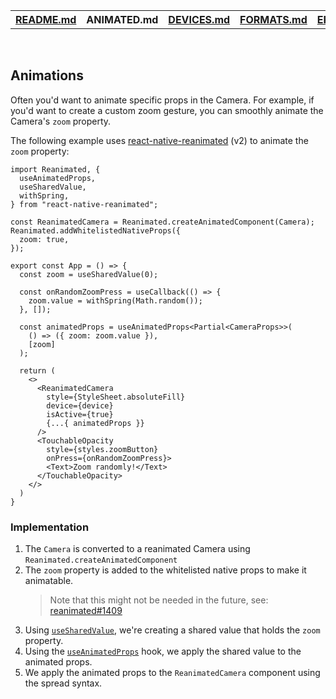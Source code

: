 <table>
<tr>
<th><a href="./README.md">README.md</a></th>
<th>ANIMATED.md</th>
<th><a href="./DEVICES.md">DEVICES.md</a></th>
<th><a href="./FORMATS.md">FORMATS.md</a></th>
<th><a href="./ERRORS.md">ERRORS.md</a></th>
</tr>
</table>

<br />

## Animations

Often you'd want to animate specific props in the Camera. For example, if you'd want to create a custom zoom gesture, you can smoothly animate the Camera's `zoom` property.

The following example uses [react-native-reanimated](https://github.com/software-mansion/react-native-reanimated) (v2) to animate the `zoom` property:


```tsx
import Reanimated, {
  useAnimatedProps,
  useSharedValue,
  withSpring,
} from "react-native-reanimated";

const ReanimatedCamera = Reanimated.createAnimatedComponent(Camera);
Reanimated.addWhitelistedNativeProps({
  zoom: true,
});

export const App = () => {
  const zoom = useSharedValue(0);

  const onRandomZoomPress = useCallback(() => {
    zoom.value = withSpring(Math.random());
  }, []);

  const animatedProps = useAnimatedProps<Partial<CameraProps>>(
    () => ({ zoom: zoom.value }),
    [zoom]
  );

  return (
    <>
      <ReanimatedCamera
        style={StyleSheet.absoluteFill}
        device={device}
        isActive={true}
        {...{ animatedProps }}
      />
      <TouchableOpacity
        style={styles.zoomButton}
        onPress={onRandomZoomPress}>
        <Text>Zoom randomly!</Text>
      </TouchableOpacity>
    </>
  )
}
```

### Implementation

1. The `Camera` is converted to a reanimated Camera using `Reanimated.createAnimatedComponent`
2. The `zoom` property is added to the whitelisted native props to make it animatable.
    > Note that this might not be needed in the future, see: [reanimated#1409](https://github.com/software-mansion/react-native-reanimated/pull/1409)
3. Using [`useSharedValue`](https://docs.swmansion.com/react-native-reanimated/docs/api/useSharedValue), we're creating a shared value that holds the `zoom` property.
4. Using the [`useAnimatedProps`](https://docs.swmansion.com/react-native-reanimated/docs/api/useAnimatedProps) hook, we apply the shared value to the animated props.
5. We apply the animated props to the `ReanimatedCamera` component using the spread syntax.
